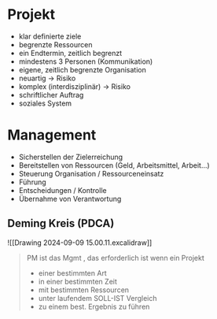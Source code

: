 # Projekt
- klar definierte ziele
- begrenzte Ressourcen
- ein Endtermin, zeitlich begrenzt
- mindestens 3 Personen (Kommunikation)
- eigene, zeitlich begrenzte Organisation
- neuartig → Risiko
- komplex (interdisziplinär) → Risiko
- schriftlicher Auftrag
- soziales System

# Management
- Sicherstellen der Zielerreichung
- Bereitstellen von Ressourcen (Geld, Arbeitsmittel, Arbeit...)
- Steuerung Organisation / Ressourceneinsatz
- Führung
- Entscheidungen / Kontrolle
- Übernahme von Verantwortung
## Deming Kreis (PDCA)
![[Drawing 2024-09-09 15.00.11.excalidraw]]

> PM ist das Mgmt , das erforderlich ist wenn ein Projekt
> - einer bestimmten Art
> - in einer bestimmten Zeit
> - mit bestimmten Ressourcen
> - unter laufendem SOLL-IST Vergleich
> - zu einem best. Ergebnis zu führen
